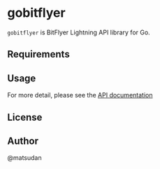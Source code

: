 # gobitflyer

`gobitflyer` is BitFlyer Lightning API library for Go.

## Requirements

## Usage

For more detail, please see the [API documentation](https://lightning.bitflyer.com/docs)

## License

## Author
@matsudan